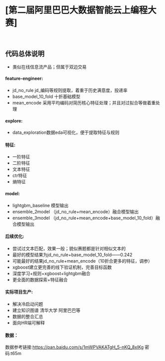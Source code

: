 # [第二届阿里巴巴大数据智能云上编程大赛]

<br/>

## 代码总体说明

* 类似在线信息流产品；但属于双边交易

#### feature-engineer:
  * jd_no_rule jd_编码等规则提取，着重于历史满意度，投递率
  * base_model_10_fold 十折基础模型
  * mean_encode 采用平均编码对简历核心特征处理；并且对过拟合等做着重处理

#### explore:
  * data_exploration数据eda可视化，便于提取特征与规则

#### 特征:
  * 一阶特征
  * 二阶特征
  * 文本特征
  * ctr特征
  * 熵特征  

#### model:
  * lightgbm_baseline 模型输出
  * ensemble_2model （jd_no_rule+mean_encode）融合模型输出
  * ensemble_3model （jd_no_rule+mean_encode+base_model_10_fold）融合模型输出

#### 后续优化:
  * 尝试过文本匹配，效果一般；貌似赛题都是针对相似文本的
  * 最好的模型结果为jd_no_rule+base_model_10_fold——0.242
  * 可能最好的结果jd_no_rule+mean_encode（10折合更多的特征，调参）
  * xgboost建立更完善的线下验证机制，完善目标函数
  * 深度学习+规则+xgboost+lightgbm融合
  * 更全面的数据探索+特征融合
  
#### 实际项目生产:
  
  * 解决冷启动问题
  * 建立知识图谱 清华大学 阿里巴巴等
  * 数据的整合汇总
  * 面向HR端可解释


#### 数据：
数据参考链接:https://pan.baidu.com/s/1mWPVAKATgH_5-nKQ_8xlKg  密码:t65m
